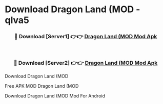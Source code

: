# Download Dragon Land (MOD - qlva5



<div align="center">
<h3>🔴 Download [Server1] 👉👉 <a href="https://momento.my/?title=Dragon_Land_(MOD">Dragon Land (MOD Mod Apk</a></h3><br>

<h3>🔴 Download [Server2] 👉👉 <a href="https://momento.my/?title=Dragon_Land_(MOD">Dragon Land (MOD Mod Apk</a></h3>
</div>



Download Dragon Land (MOD 

Free APK MOD Dragon Land (MOD 

Download Dragon Land (MOD Mod For Android
